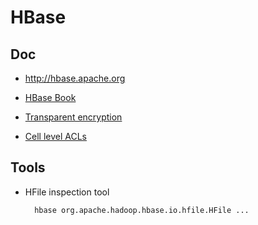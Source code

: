 # HBase

## Doc

* http://hbase.apache.org

* [HBase Book](http://hbase.apache.org/book.html)
* [Transparent encryption](http://hbase.apache.org/book.html#hbase.encryption.server)
* [Cell level ACLs](http://hbase.apache.org/book.html#hbase.accesscontrol.configuration)

## Tools

* HFile inspection tool

        hbase org.apache.hadoop.hbase.io.hfile.HFile ...

